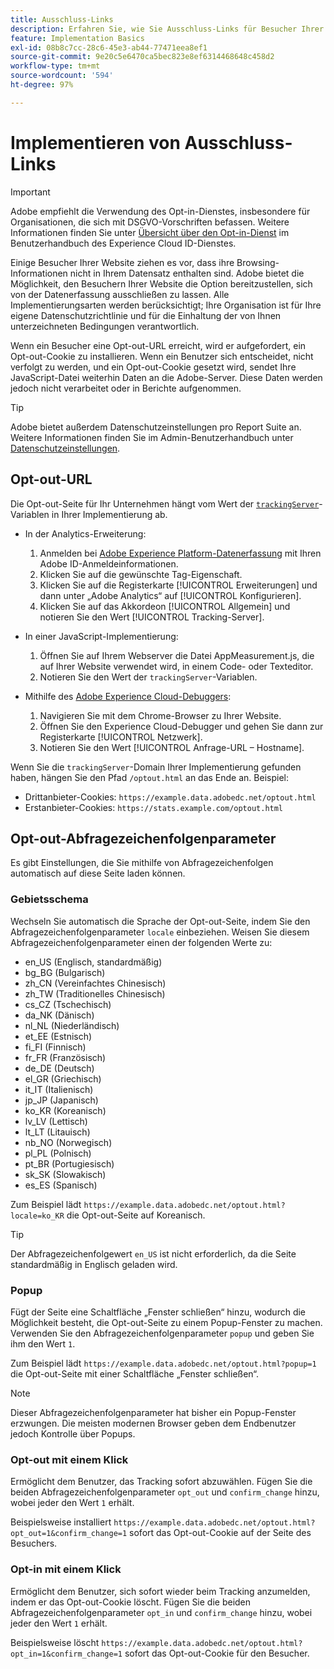 ```yaml
---
title: Ausschluss-Links
description: Erfahren Sie, wie Sie Ausschluss-Links für Besucher Ihrer Website implementieren.
feature: Implementation Basics
exl-id: 08b8c7cc-28c6-45e3-ab44-77471eea8ef1
source-git-commit: 9e20c5e6470ca5bec823e8ef6314468648c458d2
workflow-type: tm+mt
source-wordcount: '594'
ht-degree: 97%

---
```


# Implementieren von Ausschluss-Links

>[!IMPORTANT]
>
>Adobe empfiehlt die Verwendung des Opt-in-Dienstes, insbesondere für Organisationen, die sich mit DSGVO-Vorschriften befassen. Weitere Informationen finden Sie unter [Übersicht über den Opt-in-Dienst](https://experienceleague.adobe.com/docs/id-service/using/implementation/opt-in-service/optin-overview.html?lang=de) im Benutzerhandbuch des Experience Cloud ID-Dienstes.

Einige Besucher Ihrer Website ziehen es vor, dass ihre Browsing-Informationen nicht in Ihrem Datensatz enthalten sind. Adobe bietet die Möglichkeit, den Besuchern Ihrer Website die Option bereitzustellen, sich von der Datenerfassung ausschließen zu lassen. Alle Implementierungsarten werden berücksichtigt; Ihre Organisation ist für Ihre eigene Datenschutzrichtlinie und für die Einhaltung der von Ihnen unterzeichneten Bedingungen verantwortlich.

Wenn ein Besucher eine Opt-out-URL erreicht, wird er aufgefordert, ein Opt-out-Cookie zu installieren. Wenn ein Benutzer sich entscheidet, nicht verfolgt zu werden, und ein Opt-out-Cookie gesetzt wird, sendet Ihre JavaScript-Datei weiterhin Daten an die Adobe-Server. Diese Daten werden jedoch nicht verarbeitet oder in Berichte aufgenommen.

>[!TIP]
>
>Adobe bietet außerdem Datenschutzeinstellungen pro Report Suite an. Weitere Informationen finden Sie im Admin-Benutzerhandbuch unter [Datenschutzeinstellungen](../../admin/admin/privacy-settings.md).

## Opt-out-URL

Die Opt-out-Seite für Ihr Unternehmen hängt vom Wert der [`trackingServer`](../vars/config-vars/trackingserver.md)-Variablen in Ihrer Implementierung ab.

* In der Analytics-Erweiterung:
   1. Anmelden bei [Adobe Experience Platform-Datenerfassung](https://experience.adobe.com/data-collection) mit Ihren Adobe ID-Anmeldeinformationen.
   1. Klicken Sie auf die gewünschte Tag-Eigenschaft.
   1. Klicken Sie auf die Registerkarte [!UICONTROL Erweiterungen] und dann unter „Adobe Analytics“ auf [!UICONTROL Konfigurieren].
   1. Klicken Sie auf das Akkordeon [!UICONTROL Allgemein] und notieren Sie den Wert [!UICONTROL Tracking-Server].

* In einer JavaScript-Implementierung:
   1. Öffnen Sie auf Ihrem Webserver die Datei AppMeasurement.js, die auf Ihrer Website verwendet wird, in einem Code- oder Texteditor.
   1. Notieren Sie den Wert der `trackingServer`-Variablen.

* Mithilfe des [Adobe Experience Cloud-Debuggers](https://experienceleague.adobe.com/docs/debugger/using/experience-cloud-debugger.html?lang=de):
   1. Navigieren Sie mit dem Chrome-Browser zu Ihrer Website.
   1. Öffnen Sie den Experience Cloud-Debugger und gehen Sie dann zur Registerkarte [!UICONTROL Netzwerk].
   1. Notieren Sie den Wert [!UICONTROL Anfrage-URL – Hostname].

Wenn Sie die `trackingServer`-Domain Ihrer Implementierung gefunden haben, hängen Sie den Pfad `/optout.html` an das Ende an. Beispiel:

* Drittanbieter-Cookies: `https://example.data.adobedc.net/optout.html`
* Erstanbieter-Cookies: `https://stats.example.com/optout.html`

## Opt-out-Abfragezeichenfolgenparameter

Es gibt Einstellungen, die Sie mithilfe von Abfragezeichenfolgen automatisch auf diese Seite laden können.

### Gebietsschema

Wechseln Sie automatisch die Sprache der Opt-out-Seite, indem Sie den Abfragezeichenfolgenparameter `locale` einbeziehen. Weisen Sie diesem Abfragezeichenfolgenparameter einen der folgenden Werte zu:

* en_US (Englisch, standardmäßig)
* bg_BG (Bulgarisch)
* zh_CN (Vereinfachtes Chinesisch)
* zh_TW (Traditionelles Chinesisch)
* cs_CZ (Tschechisch)
* da_NK (Dänisch)
* nl_NL (Niederländisch)
* et_EE (Estnisch)
* fi_FI (Finnisch)
* fr_FR (Französisch)
* de_DE (Deutsch)
* el_GR (Griechisch)
* it_IT (Italienisch)
* jp_JP (Japanisch)
* ko_KR (Koreanisch)
* lv_LV (Lettisch)
* lt_LT (Litauisch)
* nb_NO (Norwegisch)
* pl_PL (Polnisch)
* pt_BR (Portugiesisch)
* sk_SK (Slowakisch)
* es_ES (Spanisch)

Zum Beispiel lädt `https://example.data.adobedc.net/optout.html?locale=ko_KR` die Opt-out-Seite auf Koreanisch.

>[!TIP]
>
>Der Abfragezeichenfolgewert `en_US` ist nicht erforderlich, da die Seite standardmäßig in Englisch geladen wird.

### Popup

Fügt der Seite eine Schaltfläche „Fenster schließen“ hinzu, wodurch die Möglichkeit besteht, die Opt-out-Seite zu einem Popup-Fenster zu machen. Verwenden Sie den Abfragezeichenfolgenparameter `popup` und geben Sie ihm den Wert `1`.

Zum Beispiel lädt `https://example.data.adobedc.net/optout.html?popup=1` die Opt-out-Seite mit einer Schaltfläche „Fenster schließen“.

>[!NOTE]
>
>Dieser Abfragezeichenfolgenparameter hat bisher ein Popup-Fenster erzwungen. Die meisten modernen Browser geben dem Endbenutzer jedoch Kontrolle über Popups.

### Opt-out mit einem Klick

Ermöglicht dem Benutzer, das Tracking sofort abzuwählen. Fügen Sie die beiden Abfragezeichenfolgenparameter `opt_out` und `confirm_change` hinzu, wobei jeder den Wert `1` erhält.

Beispielsweise installiert `https://example.data.adobedc.net/optout.html?opt_out=1&confirm_change=1` sofort das Opt-out-Cookie auf der Seite des Besuchers.

### Opt-in mit einem Klick

Ermöglicht dem Benutzer, sich sofort wieder beim Tracking anzumelden, indem er das Opt-out-Cookie löscht. Fügen Sie die beiden Abfragezeichenfolgenparameter `opt_in` und `confirm_change` hinzu, wobei jeder den Wert `1` erhält.

Beispielsweise löscht `https://example.data.adobedc.net/optout.html?opt_in=1&confirm_change=1` sofort das Opt-out-Cookie für den Besucher.
